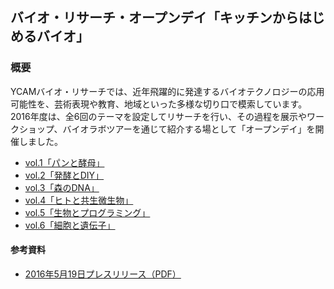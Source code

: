 ## バイオ・リサーチ・オープンデイ「キッチンからはじめるバイオ」

### 概要
YCAMバイオ・リサーチでは、近年飛躍的に発達するバイオテクノロジーの応用可能性を、芸術表現や教育、地域といった多様な切り口で模索しています。2016年度は、全6回のテーマを設定してリサーチを行い、その過程を展示やワークショップ、バイオラボツアーを通じて紹介する場として「オープンデイ」を開催しました。


- [vol.1「パンと酵母」](https://github.com/YCAMInterlab/BioTIPS/blob/master/2016/1_breadandyeast.md)  
- [vol.2「発酵とDIY」](https://github.com/YCAMInterlab/BioTIPS/blob/master/2016/2_fermentationanddiy.md)  
- [vol.3「森のDNA」](https://github.com/YCAMInterlab/BioTIPS/blob/master/2016/3_dnaoftheforest.md)  
- [vol.4「ヒトと共生微生物」](https://github.com/YCAMInterlab/BioTIPS/blob/master/2016/4_manandsymbionts.md)  
- [vol.5「生物とプログラミング」]()  
- [vol.6「細胞と遺伝子」]()



#### 参考資料
- [2016年5月19日プレスリリース（PDF）](https://www.ycam.jp/asset/pdf/press-release/2016/ycam-bio-research-open-day.pdf)
